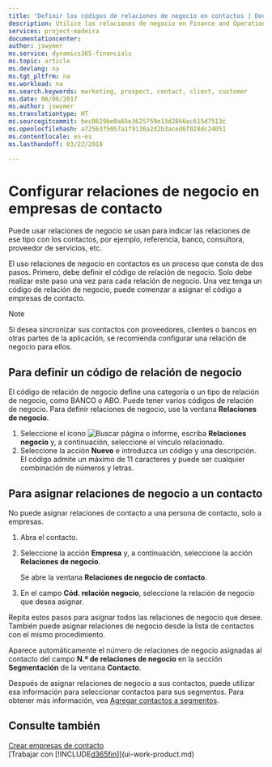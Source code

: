 ```yaml
---
title: "Definir los códigos de relaciones de negocio en contactos | Documentos de Microsoft"
description: Utilice las relaciones de negocio en Finance and Operations, Business edition como ayuda con el marketing y para indicar las relaciones de ese tipo con los clientes potenciales y los clientes, por ejemplo, un banco o un proveedor de servicios.
services: project-madeira
documentationcenter: 
author: jswymer
ms.service: dynamics365-financials
ms.topic: article
ms.devlang: na
ms.tgt_pltfrm: na
ms.workload: na
ms.search.keywords: marketing, prospect, contact, client, customer
ms.date: 06/06/2017
ms.author: jswymer
ms.translationtype: HT
ms.sourcegitcommit: bec0619be0a65e3625759e13d2866ac615d7513c
ms.openlocfilehash: a72563f5057a1f9136a2d2b3aced6f028dc24051
ms.contentlocale: es-es
ms.lasthandoff: 03/22/2018

---
```

# <a name="setting-up-business-relations-on-contact-companies"></a>Configurar relaciones de negocio en empresas de contacto
Puede usar relaciones de negocio se usan para indicar las relaciones de ese tipo con los contactos, por ejemplo, referencia, banco, consultora, proveedor de servicios, etc.

El uso relaciones de negocio en contactos es un proceso que consta de dos pasos. Primero, debe definir el código de relación de negocio. Solo debe realizar este paso una vez para cada relación de negocio. Una vez tenga un código de relación de negocio, puede comenzar a asignar el código a empresas de contacto.

> [!NOTE]  
>   Si desea sincronizar sus contactos con proveedores, clientes o bancos en otras partes de la aplicación, se recomienda configurar una relación de negocio para ellos.

## <a name="to-define-a-business-relation-code"></a>Para definir un código de relación de negocio
El código de relación de negocio define una categoría o un tipo de relación de negocio, como BANCO o ABO. Puede tener varios códigos de relación de negocio. Para definir relaciones de negocio, use la ventana **Relaciones de negocio**.

1. Seleccione el icono ![Buscar página o informe](media/ui-search/search_small.png "icono Buscar página o informe"), escriba **Relaciones negocio** y, a continuación, seleccione el vínculo relacionado.
2. Seleccione la acción **Nuevo** e introduzca un código y una descripción. El código admite un máximo de 11 caracteres y puede ser cualquier combinación de números y letras.

## <a name="AssignBusRelContact"></a> Para asignar relaciones de negocio a un contacto
No puede asignar relaciones de contacto a una persona de contacto, solo a empresas.

1. Abra el contacto.
2. Seleccione la acción **Empresa** y, a continuación, seleccione la acción **Relaciones de negocio**.

    Se abre la ventana **Relaciones de negocio de contacto**.
3. En el campo **Cód. relación negocio**, seleccione la relación de negocio que desea asignar.

Repita estos pasos para asignar todos las relaciones de negocio que desee. También puede asignar relaciones de negocio desde la lista de contactos con el mismo procedimiento.

Aparece automáticamente el número de relaciones de negocio asignadas al contacto del campo **N.º de relaciones de negocio** en la sección **Segmentación** de la ventana **Contacto**.

Después de asignar relaciones de negocio a sus contactos, puede utilizar esa información para seleccionar contactos para sus segmentos. Para obtener más información, vea [Agregar contactos a segmentos](marketing-add-contact-segment.md).

## <a name="see-also"></a>Consulte también
[Crear empresas de contacto](marketing-create-contact-companies.md)  
[Trabajar con [!INCLUDE[d365fin](includes/d365fin_md.md)]](ui-work-product.md)

